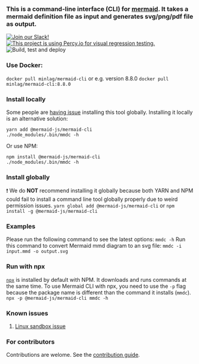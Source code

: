 ### This is a command-line interface (CLI) for [mermaid](https://mermaidjs.github.io/). It takes a mermaid definition file as input and generates svg/png/pdf file as output.

[![Join our Slack!](https://img.shields.io/static/v1?message=join%20chat&color=9cf&logo=slack&label=slack)](https://join.slack.com/t/mermaid-talk/shared_invite/enQtNzc4NDIyNzk4OTAyLWVhYjQxOTI2OTg4YmE1ZmJkY2Y4MTU3ODliYmIwOTY3NDJlYjA0YjIyZTdkMDMyZTUwOGI0NjEzYmEwODcwOTE) [![This project is using Percy.io for visual regression testing.](https://percy.io/static/images/percy-badge.svg)](https://percy.io/Mermaid/mermaid-cli) ![Build, test and deploy](https://github.com/mermaid-js/mermaid-cli/workflows/Build,%20test%20and%20deploy%20mermaid-cli%20Docker%20image/badge.svg)

### Use Docker:
```docker pull minlag/mermaid-cli``` or e.g. version 8.8.0 ```docker pull minlag/mermaid-cli:8.8.0```
### Install locally
Some people are [having issue](https://github.com/mermaidjs/mermaid.cli/issues/15) installing this tool globally. Installing it locally is an alternative solution:
```
yarn add @mermaid-js/mermaid-cli
./node_modules/.bin/mmdc -h
```
Or use NPM:
```
npm install @mermaid-js/mermaid-cli
./node_modules/.bin/mmdc -h
```
### Install globally
❗️ We do **NOT** recommend installing it globally because both YARN and NPM could fail to install a command line tool globally properly due to weird permission issues.
`yarn global add @mermaid-js/mermaid-cli` or `npm install -g @mermaid-js/mermaid-cli`
### Examples
Please run the following command to see the latest options: `mmdc -h`
Run this command to convert Mermaid mmd diagram to an svg file: 
`mmdc -i input.mmd -o output.svg`
### Run with npx
[`npx`](https://www.npmjs.com/package/npx) is installed by default with NPM. It downloads and runs commands at the same time.
To use Mermaid CLI with npx, you need to use the `-p` flag because the package name is different than the command it installs (`mmdc`).
`npx -p @mermaid-js/mermaid-cli mmdc -h`
### Known issues
1. [Linux sandbox issue](docs/linux-sandbox-issue.md)
### For contributors
Contributions are welome. See the [contribution guide](CONTRIBUTING.md).

